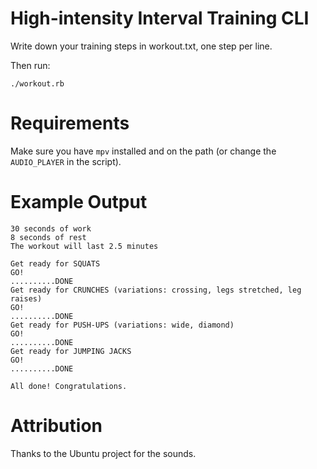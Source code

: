 # High-intensity Interval Training CLI

Write down your training steps in workout.txt, one step per line.

Then run:

    ./workout.rb


# Requirements

Make sure you have `mpv` installed and on the path (or change the `AUDIO_PLAYER` in the script).


# Example Output

```
30 seconds of work
8 seconds of rest
The workout will last 2.5 minutes

Get ready for SQUATS
GO!
..........DONE
Get ready for CRUNCHES (variations: crossing, legs stretched, leg raises)
GO!
..........DONE
Get ready for PUSH-UPS (variations: wide, diamond)
GO!
..........DONE
Get ready for JUMPING JACKS
GO!
..........DONE

All done! Congratulations.
```


# Attribution

Thanks to the Ubuntu project for the sounds.
